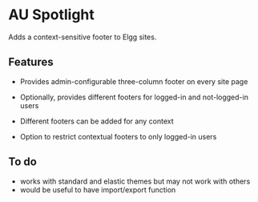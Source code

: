 AU Spotlight
============

Adds a context-sensitive footer to Elgg sites.

Features
-----------

- Provides admin-configurable three-column footer on every site page

- Optionally, provides different footers for logged-in and not-logged-in users

- Different footers can be added for any context

- Option to restrict contextual footers to only logged-in users

To do
-------

- works with standard and elastic themes but may not work with others
- would be useful to have import/export function